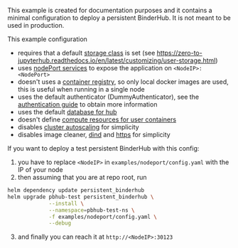 This example is created for documentation purposes and 
it contains a minimal configuration to deploy a persistent BinderHub. 
It is not meant to be used in production.

This example configuration
- requires that a default [storage class](https://kubernetes.io/docs/concepts/storage/storage-classes/) 
is set (see https://zero-to-jupyterhub.readthedocs.io/en/latest/customizing/user-storage.html)
- uses [nodePort services](https://kubernetes.io/docs/concepts/services-networking/service/#publishing-services-service-types) 
to expose the application on `<NodeIP>:<NodePort>`
- doesn't uses a [container registry](https://binderhub.readthedocs.io/en/latest/setup-registry.html), 
so only local docker images are used, this is useful when running in a single node
- uses the default authenticator (DummyAuthenticator), 
see the [authentication guide](https://zero-to-jupyterhub.readthedocs.io/en/latest/administrator/authentication.html) to obtain more information
- uses the default [database for hub](https://zero-to-jupyterhub.readthedocs.io/en/latest/reference/reference.html#hub-db)
- doesn't define [compute resources for user containers](https://zero-to-jupyterhub.readthedocs.io/en/latest/customizing/user-resources.html#set-user-memory-and-cpu-guarantees-limits)
- disables [cluster autoscaling](https://zero-to-jupyterhub.readthedocs.io/en/latest/administrator/optimization.html#efficient-cluster-autoscaling) for simplicity
- disables image cleaner, 
 [dind](https://binderhub.readthedocs.io/en/latest/setup-binderhub.html#use-docker-inside-docker-dind)
 and [https](https://zero-to-jupyterhub.readthedocs.io/en/latest/administrator/advanced.html#ingress) for simplicity

If you want to deploy a test persistent BinderHub with this config:

1. you have to replace `<NodeIP>` in `examples/nodeport/config.yaml` with the IP of your node
2. then assuming that you are at repo root, run
```bash
helm dependency update persistent_binderhub
helm upgrade pbhub-test persistent_binderhub \
             --install \
             --namespace=pbhub-test-ns \
             -f examples/nodeport/config.yaml \
             --debug

```
3. and finally you can reach it at `http://<NodeIP>:30123`
